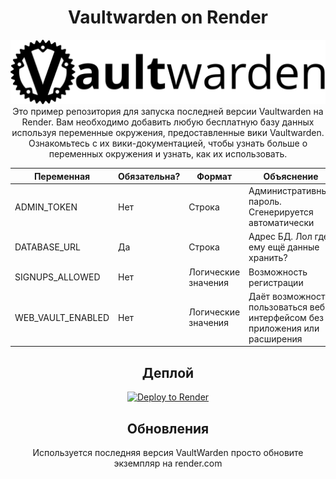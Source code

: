 <div align="center">
  <h1>Vaultwarden on Render</h1>
  <img src="assets/logo.svg"/>
  <div><div>
  <div>Это пример репозитория для запуска последней версии Vaultwarden на Render. Вам необходимо добавить любую бесплатную базу данных используя переменные окружения, предоставленные вики Vaultwarden.</div>
  <div>Ознакомьтесь с их вики-документацией, чтобы узнать больше о переменных окружения и узнать, как их использовать.</div>
</div>

|Переменная|Обязательна?|Формат|Объяснение|
|---|-|-|---|
|ADMIN_TOKEN|Нет|Строка|Административный пароль. Сгенерируется автоматически|
|DATABASE_URL|Да|Строка|Адрес БД. Лол где ему ещё данные хранить?|
|SIGNUPS_ALLOWED|Нет|Логические значения|Возможность регистрации|
|WEB_VAULT_ENABLED|Нет|Логические значения|Даёт возможность пользоваться веб интерфейсом без приложения или расширения|

<div align="center">
  <h2>Деплой</h2>
  <a href="https://render.com/deploy?repo=https://github.com/imsweetdogs/Vaultwarden-Render">
    <img src="https://render.com/images/deploy-to-render-button.svg" alt="Deploy to Render" />
  </a>
</div>

<div align="center">
  <h2>Обновления</h2>
  <div>Используется последняя версия VaultWarden просто обновите экземпляр на render.com</div>
</div>
